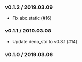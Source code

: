 ### v0.1.2 / 2019.03.09

- Fix abc.static (#16)

### v0.1.1 / 2019.03.08

- Update deno_std to v0.3.1 (#14)

### v0.1.0 / 2019.03.06
